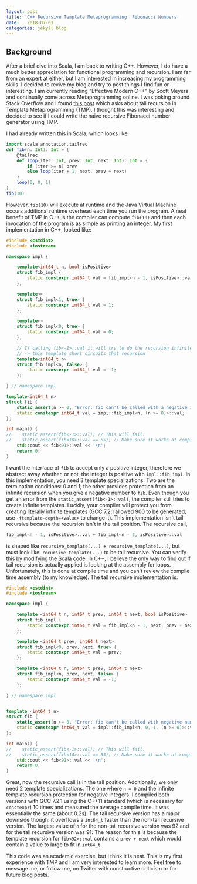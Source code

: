 ```yaml
---
layout: post
title: 'C++ Recursive Template Metaprogramming: Fibonacci Numbers'
date:   2018-07-01
categories: jekyll blog
---
```


Background
---

After a brief dive into Scala, I am back to writing C++. However, I do have a
much better appreciation for functional programming and recursion. I am far
from an expert at either, but I am interested in increasing my programming
skills. I decided to revive my blog and try to post things I find fun or
interesting. I am currently reading "Effective Modern C++" by Scott Meyers and
continually come across Metaprogramming online. I was poking around Stack
Overflow and I found [this
post](https://stackoverflow.com/questions/22449902/tail-recursion-performance-on-template-meta-programming)
which asks about tail recursion in Template Metaprogramming (TMP). I thought
this was interesting and decided to see if I could write the naive recursive
Fibonacci number generator using TMP.

I had already written this in Scala, which looks like:

```scala
import scala.annotation.tailrec
def fib(n: Int): Int = {
    @tailrec
    def loop(iter: Int, prev: Int, next: Int): Int = {
        if (iter >= n) prev
        else loop(iter + 1, next, prev + next)
    }
    loop(0, 0, 1)
}
fib(10)
```

However, `fib(10)` will execute at runtime and the Java Virtual Machine occurs
additional runtime overhead each time you run the program. A neat benefit of
TMP in C++ is the compiler can compute `fib(10)` and then each invocation of
the program is as simple as printing an integer. My first implementation in
C++, looked like:

```cpp
#include <cstdint>
#include <iostream>

namespace impl {

    template<int64_t n, bool isPositive>
    struct fib_impl {
        static constexpr int64_t val = fib_impl<n - 1, isPositive>::val + fib_impl<n - 2, isPositive>::val;
    };

    template<>
    struct fib_impl<1, true> {
        static constexpr int64_t val = 1;
    };

    template<>
    struct fib_impl<0, true> {
        static constexpr int64_t val = 0;
    };

    // If calling fib<-1>::val it will try to do the recursion infinitely
    // -> this template short circuits that recursion
    template<int64_t n>
    struct fib_impl<n, false> {
        static constexpr int64_t val = -1;
    };

} // namespace impl

template<int64_t n>
struct fib {
    static_assert(n >= 0, "Error: fib can't be called with a negative integer");
    static constexpr int64_t val = impl::fib_impl<n, (n >= 0)>::val;
};

int main() {
//    static_assert(fib<-1>::val); // This will fail.
//    static_assert(fib<10>::val == 55); // Make sure it works at compile time!
    std::cout << fib<91>::val << '\n';
    return 0;
}
```

I want the interface of `fib` to accept only a positive integer, therefore we
abstract away whether, or not, the integer is positive with `impl::fib_impl`.
In this implementation, you need 3 template specializations. Two are the
termination conditions: 0 and 1; the other provides protection from an infinite
recursion when you give a negative number to `fib`. Even though you get an
error from the `static_assert(fib<-1>::val)`, the compiler still tries to
create infinite templates. Luckily, your compiler will protect you from
creating literally infinite templates (GCC 7.2.1 allowed 900 to be generated,
use `-ftemplate-depth=<value>` to change it). This implementation isn't tail
recursive because the recursion isn't in the tail position. The recursive call,

```cpp
fib_impl<n - 1, isPositive>::val + fib_impl<n - 2, isPositive>::val
```

is shaped like `recursive_template(...) + recursive_template(...)`, but must
look like: `recursive_template(...)` to be tail recursive. You can verify this
by modifying the Scala code. In C++, I believe the only way to find out if tail
recursion is actually applied is looking at the assembly for loops.
Unfortunately, this is done at compile time and you can't review the compile
time assembly (to my knowledge). The tail recursive implementation is:

```cpp
#include <cstdint>
#include <iostream>

namespace impl {

    template <int64_t n, int64_t prev, int64_t next, bool isPositive>
    struct fib_impl {
        static constexpr int64_t val = fib_impl<n - 1, next, prev + next, isPositive>::val;
    };

    template <int64_t prev, int64_t next>
    struct fib_impl<0, prev, next, true> {
        static constexpr int64_t val = prev;
    };

    template <int64_t n, int64_t prev, int64_t next>
    struct fib_impl<n, prev, next, false> {
        static constexpr int64_t val = -1;
    };

} // namespace impl


template <int64_t n>
struct fib {
    static_assert(n >= 0, "Error: fib can't be called with negative numbers!");
    static constexpr int64_t val = impl::fib_impl<n, 0, 1, (n >= 0)>::val;
};

int main() {
//    static_assert(fib<-1>::val); // This will fail.
//    static_assert(fib<10>::val == 55); // Make sure it works at compile time
    std::cout << fib<91>::val << '\n';
    return 0;
}
```

Great, now the recursive call is in the tail position. Additionally, we only
need 2 template specializations. The one where `n = 0` and the infinite
template recursion protection for negative integers. I compiled both versions
with GCC 7.2.1 using the C++11 standard (which is necessary for `constexpr`) 10
times and measured the average compile time. It was essentially the same (about
0.2s). The tail recursive version has a major downside though: it overflows a
`int64_t` faster than the non-tail recursive version. The largest value of `n`
for the non-tail recursive version was 92 and for the tail recursive version
was 91. The reason for this is because the template recursion for
`fib<92>::val` contains a `prev + next` which would contain a value to large to
fit in `int64_t`.

This code was an academic exercise, but I think it is neat. This is my first
experience with TMP and I am very interested to learn more. Feel free to
message me, or follow me, on Twitter with constructive criticism or for future
blog posts.
